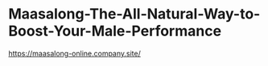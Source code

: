 # Maasalong-The-All-Natural-Way-to-Boost-Your-Male-Performance
https://maasalong-online.company.site/
